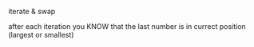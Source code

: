 iterate & swap 

after each iteration you KNOW that the last number is in currect position (largest or smallest)